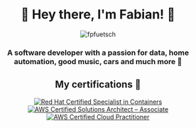 <h1 align="center">💫 Hey there, I'm Fabian! 🌟</h1>
<p align="center"> <img src="https://komarev.com/ghpvc/?username=fpfuetsch&label=Visitors%20Count&color=008f85&style=flat-square" alt="fpfuetsch" /> </p>
<h3 align="center">A software developer with a passion for data, home automation, good music, cars and much more 🤘</h3>



<h2 align="center">My certifications  📝</h2>

<div align="center">
  
<!--START_SECTION:badges-->
[![Red Hat Certified Specialist in Containers](https://images.credly.com/size/175x175/images/272f17b3-2eb9-4e5f-aa3c-66c6b137fb27/image.png)](http://www.credly.com/badges/f39907f1-0989-49b1-a2ac-fc8cf360d47a "Red Hat Certified Specialist in Containers")
[![AWS Certified Solutions Architect – Associate](https://images.credly.com/size/175x175/images/0e284c3f-5164-4b21-8660-0d84737941bc/image.png)](http://www.credly.com/badges/4e05b216-b7e5-46c3-bc4c-6c9eb89cd111 "AWS Certified Solutions Architect – Associate")
[![AWS Certified Cloud Practitioner](https://images.credly.com/size/175x175/images/00634f82-b07f-4bbd-a6bb-53de397fc3a6/image.png)](http://www.credly.com/badges/83cc9e96-c322-4102-b41a-27ab0044cadc "AWS Certified Cloud Practitioner")
<!--END_SECTION:badges-->

</div>
